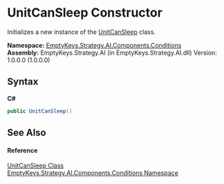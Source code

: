 # UnitCanSleep Constructor 
 

Initializes a new instance of the <a href="T_EmptyKeys_Strategy_AI_Components_Conditions_UnitCanSleep">UnitCanSleep</a> class.

**Namespace:**&nbsp;<a href="N_EmptyKeys_Strategy_AI_Components_Conditions">EmptyKeys.Strategy.AI.Components.Conditions</a><br />**Assembly:**&nbsp;EmptyKeys.Strategy.AI (in EmptyKeys.Strategy.AI.dll) Version: 1.0.0.0 (1.0.0.0)

## Syntax

**C#**<br />
``` C#
public UnitCanSleep()
```


## See Also


#### Reference
<a href="T_EmptyKeys_Strategy_AI_Components_Conditions_UnitCanSleep">UnitCanSleep Class</a><br /><a href="N_EmptyKeys_Strategy_AI_Components_Conditions">EmptyKeys.Strategy.AI.Components.Conditions Namespace</a><br />